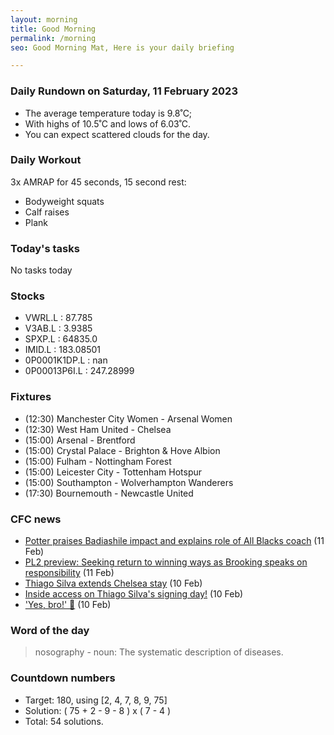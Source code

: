 ```yaml
---
layout: morning
title: Good Morning
permalink: /morning
seo: Good Morning Mat, Here is your daily briefing

---
```


<!-- weather_marker starts -->
### Daily Rundown on Saturday, 11 February 2023

- The average temperature today is 9.8˚C;
- With highs of 10.5˚C and lows of 6.03˚C.
- You can expect scattered clouds for the day.

<!-- weather_marker ends -->

### Daily Workout
<!-- workout_marker starts -->
3x AMRAP for 45 seconds, 15 second rest:

- Bodyweight squats
- Calf raises
- Plank

<!-- workout_marker ends -->

### Today's tasks
<!-- task_marker starts -->
No tasks today
<!-- task_marker ends -->

### Stocks

<!-- stocks_marker starts -->

- VWRL.L : 87.785
- V3AB.L : 3.9385
- SPXP.L : 64835.0
- IMID.L : 183.08501
- 0P0001K1DP.L : nan
- 0P00013P6I.L : 247.28999

<!-- stocks_marker ends -->

### Fixtures

<!-- sports_marker starts -->

<ul>
<li>(12:30) Manchester City Women - Arsenal Women</li>
<li>(12:30) West Ham United - Chelsea</li>
<li>(15:00) Arsenal - Brentford</li>
<li>(15:00) Crystal Palace - Brighton & Hove Albion</li>
<li>(15:00) Fulham - Nottingham Forest</li>
<li>(15:00) Leicester City - Tottenham Hotspur</li>
<li>(15:00) Southampton - Wolverhampton Wanderers</li>
<li>(17:30) Bournemouth - Newcastle United</li>
</ul>

<!-- sports_marker ends -->

### CFC news

<!-- cfc_marker starts -->
- [Potter praises Badiashile impact and explains role of All Blacks coach](https://chelseafc.com/en/news/article/potter-praises-badiashile-impact-and-explains-role-of-all-blacks-coach) (11 Feb)
- [PL2 preview: Seeking return to winning ways as Brooking speaks on responsibility](https://chelseafc.com/en/news/article/pl2-preview-seeking-return-to-winning-ways-as-brooking-speaks-on) (11 Feb)
- [Thiago Silva extends Chelsea stay](https://chelseafc.com/en/news/article/thiago-silva-extends-chelsea-stay) (10 Feb)
- [Inside access on Thiago Silva's signing day!](https://chelseafc.com/en/news/gallery/inside-access-on-thiago-silvas-signing-day) (10 Feb)
- ['Yes, bro!' 🤝](https://chelseafc.com/en/video/rj-ts-16x9-10-02-2023) (10 Feb)

<!-- cfc_marker ends -->

### Word of the day
<!-- word_marker starts -->

 > nosography - noun: The systematic description of diseases.

<!-- word_marker ends -->

### Countdown numbers
<!-- game_marker starts -->

- Target: 180, using [2, 4, 7, 8, 9, 75]
- Solution: ( 75 + 2 - 9 - 8 ) x ( 7 - 4 )
- Total: 54 solutions.

<!-- game_marker ends -->
